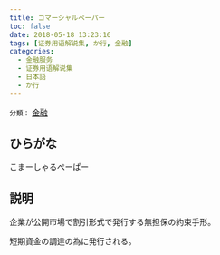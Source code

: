 ```yaml
---
title: コマーシャルペーパー
toc: false
date: 2018-05-18 13:23:16
tags: [证券用语解说集, か行, 金融]
categories:
  - 金融服务
  - 证券用语解说集
  - 日本語
  - か行
---
```


`分類：` [金融](/tags/金融/)

## ひらがな

こまーしゃるぺーぱー

## 説明

企業が公開市場で割引形式で発行する無担保の約束手形。

短期資金の調達の為に発行される。
